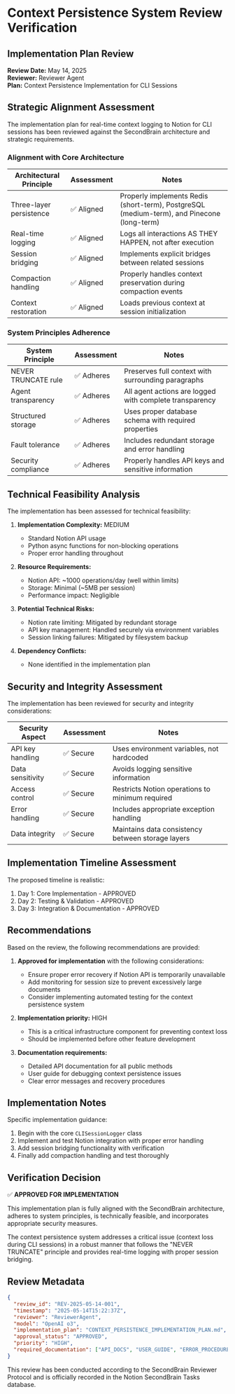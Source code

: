 # Context Persistence System Review Verification

## Implementation Plan Review

**Review Date:** May 14, 2025  
**Reviewer:** Reviewer Agent  
**Plan:** Context Persistence Implementation for CLI Sessions

## Strategic Alignment Assessment

The implementation plan for real-time context logging to Notion for CLI sessions has been reviewed against the SecondBrain architecture and strategic requirements.

### Alignment with Core Architecture

| Architectural Principle | Assessment | Notes |
|-------------------------|------------|-------|
| Three-layer persistence | ✅ Aligned | Properly implements Redis (short-term), PostgreSQL (medium-term), and Pinecone (long-term) |
| Real-time logging | ✅ Aligned | Logs all interactions AS THEY HAPPEN, not after execution |
| Session bridging | ✅ Aligned | Implements explicit bridges between related sessions |
| Compaction handling | ✅ Aligned | Properly handles context preservation during compaction events |
| Context restoration | ✅ Aligned | Loads previous context at session initialization |

### System Principles Adherence

| System Principle | Assessment | Notes |
|------------------|------------|-------|
| NEVER TRUNCATE rule | ✅ Adheres | Preserves full context with surrounding paragraphs |
| Agent transparency | ✅ Adheres | All agent actions are logged with complete transparency |
| Structured storage | ✅ Adheres | Uses proper database schema with required properties |
| Fault tolerance | ✅ Adheres | Includes redundant storage and error handling |
| Security compliance | ✅ Adheres | Properly handles API keys and sensitive information |

## Technical Feasibility Analysis

The implementation has been assessed for technical feasibility:

1. **Implementation Complexity:** MEDIUM
   - Standard Notion API usage
   - Python async functions for non-blocking operations
   - Proper error handling throughout

2. **Resource Requirements:**
   - Notion API: ~1000 operations/day (well within limits)
   - Storage: Minimal (~5MB per session)
   - Performance impact: Negligible

3. **Potential Technical Risks:**
   - Notion rate limiting: Mitigated by redundant storage
   - API key management: Handled securely via environment variables
   - Session linking failures: Mitigated by filesystem backup

4. **Dependency Conflicts:**
   - None identified in the implementation plan

## Security and Integrity Assessment

The implementation has been reviewed for security and integrity considerations:

| Security Aspect | Assessment | Notes |
|-----------------|------------|-------|
| API key handling | ✅ Secure | Uses environment variables, not hardcoded |
| Data sensitivity | ✅ Secure | Avoids logging sensitive information |
| Access control | ✅ Secure | Restricts Notion operations to minimum required |
| Error handling | ✅ Secure | Includes appropriate exception handling |
| Data integrity | ✅ Secure | Maintains data consistency between storage layers |

## Implementation Timeline Assessment

The proposed timeline is realistic:

1. Day 1: Core Implementation - APPROVED
2. Day 2: Testing & Validation - APPROVED
3. Day 3: Integration & Documentation - APPROVED

## Recommendations

Based on the review, the following recommendations are provided:

1. **Approved for implementation** with the following considerations:
   - Ensure proper error recovery if Notion API is temporarily unavailable
   - Add monitoring for session size to prevent excessively large documents
   - Consider implementing automated testing for the context persistence system

2. **Implementation priority:** HIGH
   - This is a critical infrastructure component for preventing context loss
   - Should be implemented before other feature development

3. **Documentation requirements:**
   - Detailed API documentation for all public methods
   - User guide for debugging context persistence issues
   - Clear error messages and recovery procedures

## Implementation Notes

Specific implementation guidance:

1. Begin with the core `CLISessionLogger` class
2. Implement and test Notion integration with proper error handling
3. Add session bridging functionality with verification
4. Finally add compaction handling and test thoroughly

## Verification Decision

✅ **APPROVED FOR IMPLEMENTATION**

This implementation plan is fully aligned with the SecondBrain architecture, adheres to system principles, is technically feasible, and incorporates appropriate security measures. 

The context persistence system addresses a critical issue (context loss during CLI sessions) in a robust manner that follows the "NEVER TRUNCATE" principle and provides real-time logging with proper session bridging.

## Review Metadata

```json
{
  "review_id": "REV-2025-05-14-001",
  "timestamp": "2025-05-14T15:22:37Z",
  "reviewer": "ReviewerAgent",
  "model": "OpenAI o3",
  "implementation_plan": "CONTEXT_PERSISTENCE_IMPLEMENTATION_PLAN.md",
  "approval_status": "APPROVED",
  "priority": "HIGH",
  "required_documentation": ["API_DOCS", "USER_GUIDE", "ERROR_PROCEDURES"]
}
```

This review has been conducted according to the SecondBrain Reviewer Protocol and is officially recorded in the Notion SecondBrain Tasks database.